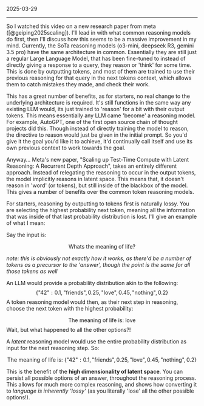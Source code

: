2025-03-29
***

So I watched this video on a new research paper from meta ([@geiping2025scaling]). I'll lead in with what common reasoning models do first, then I'll discuss how this seems to be a massive improvement in my mind. Currently, the SoTa reasoning models (o3-mini, deepseek R3, gemini 3.5 pro) have the same architecture in common. Essentially they are still just a regular Large Language Model, that has been fine-tuned to instead of directly giving a response to a query, they reason or 'think' for some time. This is done by outputting tokens, and most of them are trained to use their previous reasoning for that query in the next tokens context, which allows them to catch mistakes they made, and check their work. 

This has a great number of benefits, as for starters, no real change to the underlying architecture is required. It's still functions in the same way any existing LLM would, its just trained to 'reason' for a bit with their output tokens. This means essentially any LLM came 'become' a reasoning model. For example, AutoGPT, one of the first open source chain of thought projects did this. Though instead of directly training the model to reason, the directive to reason would just be given in the initial prompt. So you'd give it the goal you'd like it to achieve, it'd continually call itself and use its own previous context to work towards the goal. 

Anyway… Meta's new paper, "Scaling up Test-Time Compute with Latent Reasoning:
A Recurrent Depth Approach", takes an entirely different approach. Instead of relegating the reasoning to occur in the output tokens, the model implicitly reasons in latent space. This means that, it doesn't reason in 'word' (or tokens), but still inside of the blackbox of the model. This gives a number of benefits over the common token reasoning  models. 

For starters, reasoning by outputting to tokens first is naturally lossy. You are selecting the highest probability next token, meaning all the information that was inside of that last probability distribution is lost. I'll give an example of what I mean:

Say the input is:

$$\text{Whats the meaning of life?}$$

*note: this is obviously not exactly how it works, as there'd be a number of tokens as a precursor to the 'answer', though the point is the same for all those tokens as well*

An LLM would provide a probability distribution akin to the following:
$$\{\text{"42"}:0.1,\text{"friends"},0.25,\text{"love"},0.45,\text{"nothing"},0.2\}$$
A token reasoning model would then, as their next step in reasoning, choose the next token with the highest probability:

$$\text{The meaning of life is: love}$$
Wait, but what happened to all the other options?!

A *latent* reasoning model would use the entire probability distribution as input for the next reasoning step. So:

$$\text{The meaning of life is:} \ \{\text{"42"}:0.1,\text{"friends"},0.25,\text{"love"},0.45,\text{"nothing"},0.2\}$$

This is the benefit of the **high dimensionality of latent space**. You can persist all possible options of an answer, throughout the reasoning process. This allows for much more complex reasoning, and shows how converting it to *language is inherently 'lossy'* (as you literally 'lose' all the other possible options!).